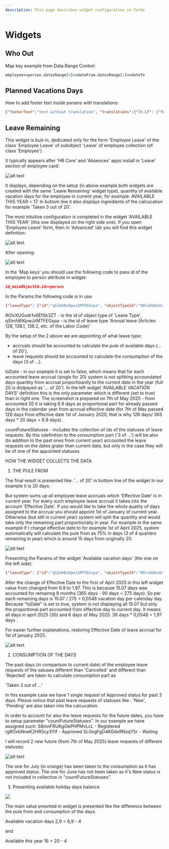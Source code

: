 ```yaml
---
description: This page describes widget configuration in forms
---
```


# Widgets

## Who Out

Map key example from Data Range Control:

```javascript
employee=>person,datesRange[0]=>dateFrom,datesRange[1]=>dateTo
```

## Planned Vacations Days

How to add footer text inside params with translations:

```json
{"footerText":"text without translation", "translations":{"lt-LT": {"footerText":"text translate lt"}, "en-GB": {"footerText":"text translate en"}}}
```

## Leave Remaining

This widget is buit-in, dedicated only for the form 'Employee Leave' of the class 'Employee Leave' of subobject 'Leave' of employee collection (of class 'Employee').

It typically appears after 'HR Core' and 'Absences' apps install in 'Leave' section of employee card:

![alt text](image-12.png)

It displays, depending on the setup (in above example both widgets are created with the same 'Leave Remaining' widget type), quantity of available vacation days for the employee in current year, for example: AVAILABLE THIS YEAR = 17. In bottom line it also displays ingredients of the calcucation for example 'Taken 3 out of 20'.

The most intuitive configuration is completed in the widget 'AVAILABLE THIS YEAR' (this one displayed on the right side one). If you open 'Employee Leave' form, then in 'Advanced' tab you will find this widget definition:

![alt text](image-13.png)

After opening:

![alt text](image-14.png)

In the 'Map keys' you should use the following code to pass id of the employee to person attribute in widget:

```json
id_mainObjectId.id=>person
```

In the Params the following code is in use:

```json
{"leaveType": {"id":"qSImhBiKpwJzMTFEGspa", "objectTypeId":"9OlvXUGodr1v6EfSk3ZT"},"toDate":false,"countFutureStatuses":["S8mnFRUKgi0ePHPMvLcL","rgROxbNneK2HRScy3Ytf","SL0egFgD4KGdvRNzqY5r"]}
```

9OlvXUGodr1v6EfSk3ZT - is the id of object type of 'Leave Type',
qSImhBiKpwJzMTFEGspa - is the id of leave type 'Annual leave (Articles 128, 138.1, 138.2, etc. of the Labor Code)'

By the setup of the 2 above we are appointing of what leave type:
-  accruals should be accounted to calculate the pule of available days (... of 20'),
-  leave requests should be accounted to calculate the consumption of the days (3 of ...).

toDate - in our example it is set to false, which means that for each accounted leave accrual (single for 20) system is not splitting accoundated days quantity from accrual proportioanlly to the current date in the year (full 20 is dislpayed as '... of 20'). In the left widget 'AVAILABLE VACATION DAYS' definition this is the only parameter which is different (set to true) than in right one. The screenshot is prepared on 7th of May 2025 - from accounted 20 it is taking 6.9 days as proportional part for already passed days in the calendar year from accrual effective date (for 7th of May passed 126 days from effective date 1st of January 2025; that is why 126 days/ 365 days * 20 days = 6.9 days).

countFutureStatuses - includes the collection of ids of the statuses of leave requests. By this sdefinition to the consumption part ('3 of ...') will be also (to addition to the past ones from current year) accounted the leave requests on the dates grater than current date, but only in the case they will be of one of the appointed statuses. 

HOW THE WIDGET COLLECTS THE DATA

1. THE PULE FROM

The final result is presented like:  '... of 20'  in bottom line of the widget
In our example it is 20 days.

But system sums up all employee leave accruals which 'Effective Date' is in current year. For every such employee leave accrual it takes into the account 'Effective Date'. If you would like to take the whole quatity of days assigned to the accrual you should appoint 1st of January of current year. Otherwise (but still in current year) system will split the quantity and would take only the remaining part proportionally in year. For example in the same example if I change effective date to for example 1st of April 2025, system automatically will calculate the pule from as 75% in days (3 of 4 quarters remaining in year) which is around 15 days from originally 20.

![alt text](image-15.png)

Presenting the Params of the widget 'Available vacation days' (the one on the left side):

```json
{"leaveType": {"id":"qSImhBiKpwJzMTFEGspa", "objectTypeId":"9OlvXUGodr1v6EfSk3ZT"},"toDate":true,"countFutureStatuses":["S8mnFRUKgi0ePHPMvLcL","rgROxbNneK2HRScy3Ytf","SL0egFgD4KGdvRNzqY5r"]}
```

After the change of Effective Date to the first of April 2025 in this left widget value from changed from 6.9 to 1.97. This is because 15.07 days was accounted for remainng 9 months (365 days - 90 days = 275 days). So per each remaining days is 15.07 / 275 = 0,0548 vacation day per calenday day. Because "toDate" is set to true, system is not displaying all 15.07 but only the proportional part accounted from effective day to current day. It means all days in april 2025  (30) and 6 days of May 2025. 36 days * 0,0548 = 1,97 days .

For easier further explanations, restoring Effective Date of leave accrual for 1st of january 2025.

![alt text](image-12.png)

2. CONSUMPTION OF THE DAYS

The past days (in comparison to current date) of the  employee leave requests of the satuses different than 'Cancelled' and different than 'Rejected' are taken to calculate consumption part as   

'Taken 3 out of ...'

In this example case we have 1 single request of Approved status for past 3 days. Please notice that past leave requests of statuses like : 'New', 'Pending' are also taken into the calcucation.

In order to account for also the leave requests for the future dates, you have to setup parameter "countFutureStatuses". In our example we have assigned such:
S8mnFRUKgi0ePHPMvLcL - Registered
rgROxbNneK2HRScy3Ytf - Approved
SL0egFgD4KGdvRNzqY5r - Waiting

I will record 2 new future (from 7th of May 2025) leave requests of different statuses:

![alt text](image-16.png)

The one for July (in orange) has been taken to the consumption as it has approved status. The one for June has not been taken as it's New status is not included in collection in "countFutureStatuses".

3. Presenting available holiday days balance

![](image-17.png)

The main value presnted in widget is presented like the difference between the pule from and consumption of the days.


Available vacation days
2,9 = 6,9 - 4

and

Available this year
16 = 20 - 4
